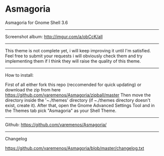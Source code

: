 Asmagoria
=========

Asmagoria for Gnome Shell 3.6

--------------------------------------------------------------------------------------------

Screenshot album: http://imgur.com/a/obCcK/all

--------------------------------------------------------------------------------------------

This theme is not complete yet, i will keep improving it until I'm satisfied. Feel free to submit your requests i will obviously check them and try implementing them if I think they will raise the quality of this theme.

--------------------------------------------------------------------------------------------

How to install:

First of all either fork this repo (reccomended for quick updating) or download the zip from here https://github.com/varemenos/Asmagoria/zipball/master
Then move the directory inside the '~./themes' directory (if ~./themes directory doesn't exist, create it).
After that, open the Gnome Advanced Settings Tool and in the Themes tab pick "Asmagoria" as your Shell Theme.

--------------------------------------------------------------------------------------------

Github:
https://github.com/varemenos/Asmagoria/

--------------------------------------------------------------------------------------------

Changelog

https://github.com/varemenos/Asmagoria/blob/master/changelog.txt
